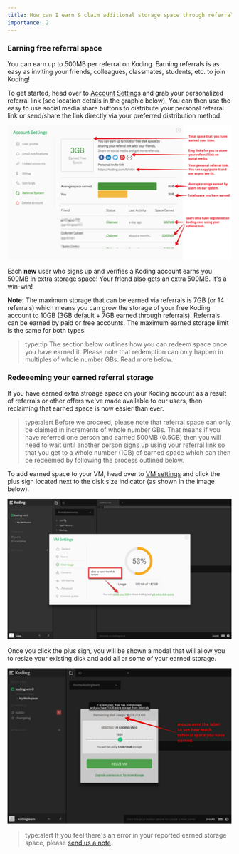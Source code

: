 ```yaml
---
title: How can I earn & claim additional storage space through referrals?
importance: 2
---
```


### Earning free referral space
You can earn up to 500MB per referral on Koding. Earning referrals is as easy as
inviting your friends, colleagues, classmates, students, etc. to join Koding!

To get started, head over to [Account Settings](https://koding.com/Account/Referral) and
grab your personalized referral link (see location details in the graphic below).
You can then use the easy to use social media share buttons to distribute your personal
referral link or send/share the link directly via your preferred distribution method.

![referrals](/faq/redeem-referrals/referral.png)

Each **new** user who signs up and verifies a Koding account earns you 500MB in extra
storage space! Your friend also gets an extra 500MB. It's a win-win!

**Note:** The maximum storage that can be earned via referrals is 7GB (or 14 referrals) which
means you can grow the storage of your free Koding account to 10GB (3GB default + 7GB earned
through referrals). Referrals can be earned by paid or free accounts. The maximum earned storage
limit is the same for both types.

> type:tip
> The section below outlines how you can redeem space once you have earned it. Please
> note that redemption can only happen in multiples of whole number GBs. Read more below.

### Redeeeming your earned referral storage
If you have earned extra stroage space on your Koding account as a result of referrals
or other offers we've made available to our users, then reclaiming that earned space
is now easier than ever.

> type:alert
> Before we proceed, please note that referral space can only be claimed in increments of
> whole number GBs. That means if you have referred one person and earned 500MB (0.5GB) then
> you will need to wait until another person signs up using your referral link so that you get to a
> whole number (1GB) of earned space which can then be redeemed by following the process
> outlined below.

To add earned space to your VM, head over to [VM settings](http://learn.koding.com/guides/understanding-vm-panel/) and click the plus sign located
next to the disk size indicator (as shown in the image below).

![disk size indicator](/faq/redeem-referrals/resizedisk.png)

Once you click the plus sign, you will be shown a modal that will allow you to resize
your existing disk and add all or some of your earned storage.

![disk resize](/faq/redeem-referrals/resizeaction.png)

> type:alert
> If you feel there's an error in your reported earned storage space, please [send us a note](mailto:support@koding.com).
